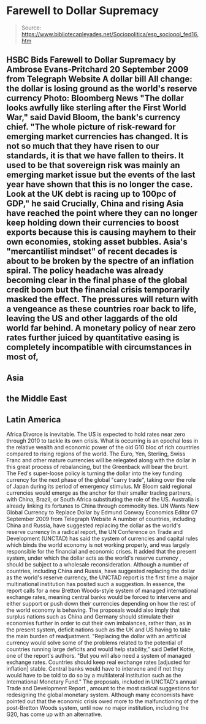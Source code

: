 # Farewell to Dollar Supremacy

> Source: https://www.bibliotecapleyades.net/Sociopolitica/esp_sociopol_fed16.htm

HSBC Bids Farewell to Dollar Supremacy
by Ambrose Evans-Pritchard
20 September 2009
from
Telegraph Website
A dollar bill
All change: the dollar is losing ground as the world's reserve currency
Photo: Bloomberg News
"The dollar looks awfully like sterling
after the First World War," said David Bloom, the bank's currency
chief.
"The whole picture of risk-reward for emerging market currencies has
changed. It is not so much that they have risen to our standards, it is
that we have fallen to theirs. It used to be that sovereign risk was
mainly an emerging market issue but the events of the last year have
shown that this is no longer the case. Look at the UK debt is racing
up to 100pc of GDP," he said
Crucially, China and rising Asia have reached
the point where they can no longer keep holding down their currencies to
boost exports because this is causing mayhem to their own economies, stoking
asset bubbles.
Asia's "mercantilist mindset" of recent decades
is about to be broken by the spectre of an inflation spiral.
The policy headache was already becoming clear in the final phase of the
global credit boom but the financial crisis temporarily masked the effect.
The pressures will return with a vengeance as these countries roar back to
life, leaving the US and other laggards of the old world far behind.
A monetary policy of near zero rates further juiced by quantitative easing
is completely incompatible with circumstances in most of,
-
Asia
-
the Middle East
-
Latin America
-
Africa
Divorce is inevitable.
The US is expected to hold rates near zero
through 2010 to tackle its own crisis.
What is occurring is an epochal loss in the relative wealth and economic
power of the old G10 bloc of rich countries compared to rising regions of
the world. The Euro, Yen, Sterling, Swiss Franc and other mature currencies
will be relegated along with the dollar in this great process of
rebalancing, but the Greenback will bear the brunt.
The Fed's super-loose policy is turning the dollar into the key funding
currency for the next phase of the global "carry trade", taking over the
role of Japan during its period of emergency stimulus.
Mr Bloom said regional currencies would emerge as the anchor for their
smaller trading partners, with China, Brazil, or South Africa substituting
the role of the US.
Australia is already linking its fortunes to
China through commodity ties.
UN Wants New Global Currency to Replace
Dollar
by Edmund Conway
Economics Editor
07 September 2009
from
Telegraph Website
A number of countries,
including China and Russia,
have suggested replacing the
dollar as the world's reserve currency
In a radical report, the UN Conference on
Trade and Development (UNCTAD)
has said the system of currencies and capital rules which binds the world
economy is not working properly, and was largely responsible for the
financial and economic crises.
It added that the present system, under which the dollar acts as the world's
reserve currency , should be subject to a wholesale reconsideration.
Although a number of countries, including China and Russia, have suggested
replacing the dollar as the world's reserve currency, the UNCTAD report is
the first time a major multinational institution has posited such a
suggestion.
In essence, the report calls for a new
Bretton Woods-style system of managed
international exchange rates, meaning central banks would be forced to
intervene and either support or push down their currencies depending on how
the rest of the world economy is behaving.
The proposals would also imply that surplus nations such as China and
Germany should stimulate their economies further in order to cut their own
imbalances, rather than, as in the present system, deficit nations such as
the UK and US having to take the main burden of readjustment.
"Replacing the dollar with an artificial
currency would solve some of the problems related to the potential of
countries running large deficits and would help stability," said
Detlef Kotte, one of the report's authors.
"But you will also need a system of managed
exchange rates. Countries should keep real exchange rates [adjusted for
inflation] stable. Central banks would have to intervene and if not they
would have to be told to do so by a multilateral institution such as the
International Monetary Fund."
The proposals, included in UNCTAD's annual
Trade and Development Report , amount to the most radical suggestions
for redesigning the global monetary system.
Although many economists have pointed out that the economic crisis owed more
to the malfunctioning of the post-Bretton Woods system, until now no major
institution, including
the G20, has come up with an alternative.
